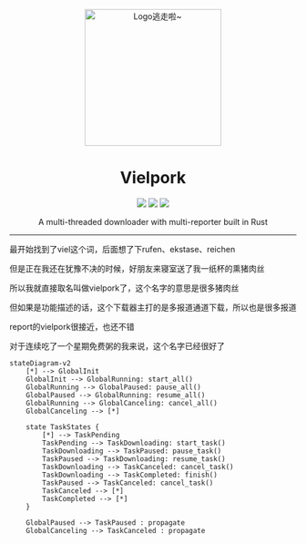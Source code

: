 <p align="center" dir="auto">
    <img style="height:240px;width:240px"  src="https://s2.loli.net/2025/03/09/ho9EQVWa8zYxP2J.jpg" alt="Logo逃走啦~"/>
</p>

<h1 align="center" tabindex="-1" class="heading-element" dir="auto">Vielpork</h1>

<p align="center">
  <a href="https://crates.io/crates/vielpork" target="_blank"><img src="https://img.shields.io/crates/v/vielpork"/></a>
  <a href="https://docs.rs/vielpork" target="_blank"><img src="https://img.shields.io/docsrs/vielpork/0.1.0"/></a>
  <a href="https://github.com/islatri/vielpork" target="_blank"><img src="https://img.shields.io/badge/License-MIT-green.svg"/></a>

</p>

<p align="center">
    A multi-threaded downloader with multi-reporter built in Rust
</p>

<hr />

最开始找到了viel这个词，后面想了下rufen、ekstase、reichen

但是正在我还在犹豫不决的时候，好朋友来寝室送了我一纸杯的熏猪肉丝

所以我就直接取名叫做vielpork了，这个名字的意思是很多猪肉丝

但如果是功能描述的话，这个下载器主打的是多报道通道下载，所以也是很多报道

report的vielpork很接近，也还不错

对于连续吃了一个星期免费粥的我来说，这个名字已经很好了

```mermaid
stateDiagram-v2
    [*] --> GlobalInit
    GlobalInit --> GlobalRunning: start_all()
    GlobalRunning --> GlobalPaused: pause_all()
    GlobalPaused --> GlobalRunning: resume_all()
    GlobalRunning --> GlobalCanceling: cancel_all()
    GlobalCanceling --> [*]
    
    state TaskStates {
        [*] --> TaskPending
        TaskPending --> TaskDownloading: start_task()
        TaskDownloading --> TaskPaused: pause_task()
        TaskPaused --> TaskDownloading: resume_task()
        TaskDownloading --> TaskCanceled: cancel_task()
        TaskDownloading --> TaskCompleted: finish()
        TaskPaused --> TaskCanceled: cancel_task()
        TaskCanceled --> [*]
        TaskCompleted --> [*]
    }
    
    GlobalPaused --> TaskPaused : propagate
    GlobalCanceling --> TaskCanceled : propagate
```
